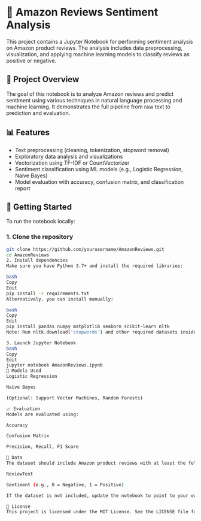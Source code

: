 # 🛒 Amazon Reviews Sentiment Analysis

This project contains a Jupyter Notebook for performing sentiment analysis on Amazon product reviews. The analysis includes data preprocessing, visualization, and applying machine learning models to classify reviews as positive or negative.

## 📌 Project Overview

The goal of this notebook is to analyze Amazon reviews and predict sentiment using various techniques in natural language processing and machine learning. It demonstrates the full pipeline from raw text to prediction and evaluation.

## 📊 Features

- Text preprocessing (cleaning, tokenization, stopword removal)
- Exploratory data analysis and visualizations
- Vectorization using TF-IDF or CountVectorizer
- Sentiment classification using ML models (e.g., Logistic Regression, Naive Bayes)
- Model evaluation with accuracy, confusion matrix, and classification report

## 🚀 Getting Started

To run the notebook locally:

### 1. Clone the repository

```bash
git clone https://github.com/yourusername/AmazonReviews.git
cd AmazonReviews
2. Install dependencies
Make sure you have Python 3.7+ and install the required libraries:

bash
Copy
Edit
pip install -r requirements.txt
Alternatively, you can install manually:

bash
Copy
Edit
pip install pandas numpy matplotlib seaborn scikit-learn nltk
Note: Run nltk.download('stopwords') and other required datasets inside the notebook.

3. Launch Jupyter Notebook
bash
Copy
Edit
jupyter notebook AmazonReviews.ipynb
🧠 Models Used
Logistic Regression

Naive Bayes

(Optional: Support Vector Machines, Random Forests)

📈 Evaluation
Models are evaluated using:

Accuracy

Confusion Matrix

Precision, Recall, F1 Score

📁 Data
The dataset should include Amazon product reviews with at least the following columns:

ReviewText

Sentiment (e.g., 0 = Negative, 1 = Positive)

If the dataset is not included, update the notebook to point to your own data source.

📄 License
This project is licensed under the MIT License. See the LICENSE file for more info.
